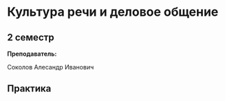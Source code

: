 # Культура речи и деловое общение 

## 2 семестр

**Преподаватель:**

Соколов Алесандр Иванович

## Практика

